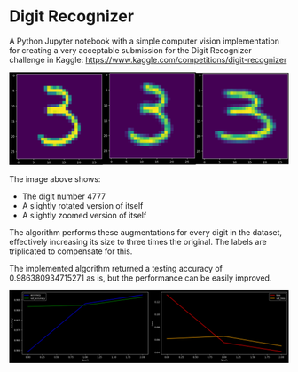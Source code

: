 # Digit Recognizer

A Python Jupyter notebook with a simple computer vision implementation for creating a very acceptable submission for the Digit Recognizer challenge in Kaggle: https://www.kaggle.com/competitions/digit-recognizer

![](digits.png "Data augmentation")

The image above shows:

* The digit number 4777
* A slightly rotated version of itself
* A slightly zoomed version of itself

The algorithm performs these augmentations for every digit in the dataset, effectively increasing its size to three times the original. The labels are triplicated to compensate for this.

The implemented algorithm returned a testing accuracy of $0.986380934715271$ as is, but the performance can be easily improved.

![](performance.png "Performance")
